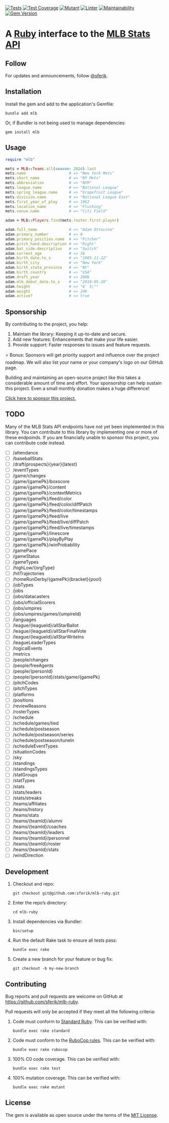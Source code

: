 [![Tests](https://github.com/sferik/mlb-ruby/actions/workflows/test.yml/badge.svg)](https://github.com/sferik/mlb-ruby/actions/workflows/test.yml)
[![Test Coverage](https://api.codeclimate.com/v1/badges/fc32f80cb778b773a5b2/test_coverage)](https://codeclimate.com/github/sferik/mlb-ruby/test_coverage)
[![Mutant](https://github.com/sferik/mlb-ruby/actions/workflows/mutant.yml/badge.svg)](https://github.com/sferik/mlb-ruby/actions/workflows/mutant.yml)
[![Linter](https://github.com/sferik/mlb-ruby/actions/workflows/lint.yml/badge.svg)](https://github.com/sferik/mlb-ruby/actions/workflows/lint.yml)
[![Maintainability](https://api.codeclimate.com/v1/badges/fc32f80cb778b773a5b2/maintainability)](https://codeclimate.com/github/sferik/mlb-ruby/maintainability)
[![Gem Version](https://badge.fury.io/rb/mlb.svg)](https://rubygems.org/gems/mlb)

# A [Ruby](https://www.ruby-lang.org) interface to the [MLB Stats API](https://statsapi.mlb.com)

## Follow

For updates and announcements, follow [@sferik](https://x.com/sferik).

## Installation

Install the gem and add to the application's Gemfile:

    bundle add mlb

Or, if Bundler is not being used to manage dependencies:

    gem install mlb

## Usage

```ruby
require "mlb"

mets = MLB::Teams.all(season: 2024).last
mets.name                   # => "New York Mets"
mets.short_name             # => "NY Mets"
mets.abbreviation           # => "NYM"
mets.league.name            # => "National League"
mets.spring_league.name     # => "Grapefruit League"
mets.division.name          # => "National League East"
mets.first_year_of_play     # => 1962
mets.location_name          # => "Flushing"
mets.venue.name             # => "Citi Field"

adam = MLB::Players.find(mets.roster.first.player)

adam.full_name              # => "Adam Ottavino"
adam.primary_number         # => 0
adam.primary_position.name  # => "Pitcher"
adam.pitch_hand.description # => "Right"
adam.bat_side.description   # => "Switch"
adam.current_age            # => 38
adam.birth_date.to_s        # => "1985-11-22"
adam.birth_city             # => "New York"
adam.birth_state_province   # => "NY"
adam.birth_country          # => "USA"
adam.draft_year             # => 2006
adam.mlb_debut_date.to_s    # => "2010-05-29"
adam.height                 # => "6' 5\""
adam.weight                 # => 246
adam.active?                # => true
```

## Sponsorship

By contributing to the project, you help:

1. Maintain the library: Keeping it up-to-date and secure.
2. Add new features: Enhancements that make your life easier.
3. Provide support: Faster responses to issues and feature requests.

⭐️ Bonus: Sponsors will get priority support and influence over the project roadmap. We will also list your name or your company's logo on our GitHub page.

Building and maintaining an open-source project like this takes a considerable amount of time and effort. Your sponsorship can help sustain this project. Even a small monthly donation makes a huge difference!

[Click here to sponsor this project.](https://github.com/sponsors/sferik)

## TODO

Many of the MLB Stats API endpoints have not yet been implemented in this library. You can contribute to this library by implementing one or more of these endpoinds. If you are financially unable to sponsor this project, you can contribute code instead.

- [ ] /attendance
- [ ] /baseballStats
- [ ] /draft{prospects}{year}{latest}
- [ ] /eventTypes
- [ ] /game/changes
- [ ] /game/{gamePk}/boxscore
- [ ] /game/{gamePk}/content
- [ ] /game/{gamePk}/contextMetrics
- [ ] /game/{gamePk}/feed/color
- [ ] /game/{gamePk}/feed/color/diffPatch
- [ ] /game/{gamePk}/feed/color/timestamps
- [ ] /game/{gamePk}/feed/live
- [ ] /game/{gamePk}/feed/live/diffPatch
- [ ] /game/{gamePk}/feed/live/timestamps
- [ ] /game/{gamePk}/linescore
- [ ] /game/{gamePk}/playByPlay
- [ ] /game/{gamePk}/winProbability
- [ ] /gamePace
- [ ] /gameStatus
- [ ] /gameTypes
- [ ] /highLow/{orgType}
- [ ] /hitTrajectories
- [ ] /homeRunDerby/{gamePk}{bracket}{pool}
- [ ] /jobTypes
- [ ] /jobs
- [ ] /jobs/datacasters
- [ ] /jobs/officialScorers
- [ ] /jobs/umpires
- [ ] /jobs/umpires/games/{umpireId}
- [ ] /languages
- [ ] /league/{leagueId}/allStarBallot
- [ ] /league/{leagueId}/allStarFinalVote
- [ ] /league/{leagueId}/allStarWriteIns
- [ ] /leagueLeaderTypes
- [ ] /logicalEvents
- [ ] /metrics
- [ ] /people/changes
- [ ] /people/freeAgents
- [ ] /people/{personId}
- [ ] /people/{personId}/stats/game/{gamePk}
- [ ] /pitchCodes
- [ ] /pitchTypes
- [ ] /platforms
- [ ] /positions
- [ ] /reviewReasons
- [ ] /rosterTypes
- [ ] /schedule
- [ ] /schedule/games/tied
- [ ] /schedule/postseason
- [ ] /schedule/postseason/series
- [ ] /schedule/postseason/tuneIn
- [ ] /scheduleEventTypes
- [ ] /situationCodes
- [ ] /sky
- [ ] /standings
- [ ] /standingsTypes
- [ ] /statGroups
- [ ] /statTypes
- [ ] /stats
- [ ] /stats/leaders
- [ ] /stats/streaks
- [ ] /teams/affiliates
- [ ] /teams/history
- [ ] /teams/stats
- [ ] /teams/{teamId}/alumni
- [ ] /teams/{teamId}/coaches
- [ ] /teams/{teamId}/leaders
- [ ] /teams/{teamId}/personnel
- [ ] /teams/{teamId}/roster
- [ ] /teams/{teamId}/stats
- [ ] /windDirection

## Development

1. Checkout and repo:

       git checkout git@github.com:sferik/mlb-ruby.git

2. Enter the repo’s directory:

       cd mlb-ruby

3. Install dependencies via Bundler:

       bin/setup

4. Run the default Rake task to ensure all tests pass:

       bundle exec rake

5. Create a new branch for your feature or bug fix:

       git checkout -b my-new-branch

## Contributing

Bug reports and pull requests are welcome on GitHub at https://github.com/sferik/mlb-ruby.

Pull requests will only be accepted if they meet all the following criteria:

1. Code must conform to [Standard Ruby](https://github.com/standardrb/standard#readme). This can be verified with:

       bundle exec rake standard

2. Code must conform to the [RuboCop rules](https://github.com/rubocop/rubocop#readme). This can be verified with:

       bundle exec rake rubocop

3. 100% C0 code coverage. This can be verified with:

       bundle exec rake test

4. 100% mutation coverage. This can be verified with:

       bundle exec rake mutant

## License

The gem is available as open source under the terms of the [MIT License](https://opensource.org/licenses/MIT).
